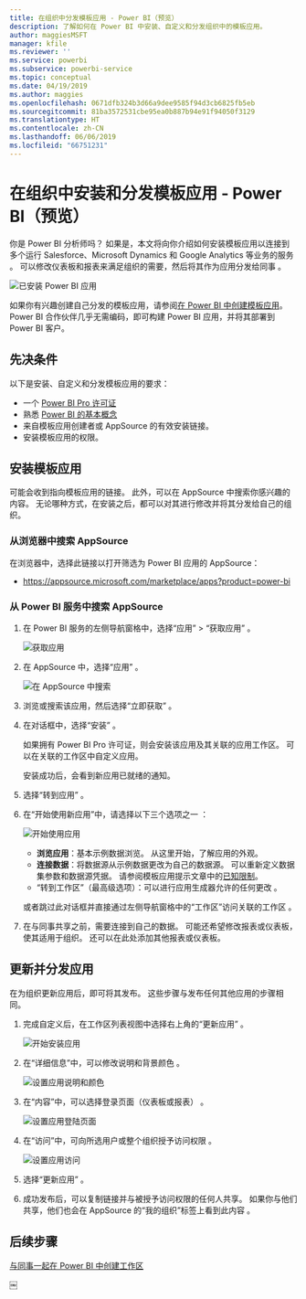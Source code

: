 ```yaml
---
title: 在组织中分发模板应用 - Power BI（预览）
description: 了解如何在 Power BI 中安装、自定义和分发组织中的模板应用。
author: maggiesMSFT
manager: kfile
ms.reviewer: ''
ms.service: powerbi
ms.subservice: powerbi-service
ms.topic: conceptual
ms.date: 04/19/2019
ms.author: maggies
ms.openlocfilehash: 0671dfb324b3d66a9dee9585f94d3cb6825fb5eb
ms.sourcegitcommit: 81ba3572531cbe95ea0b887b94e91f94050f3129
ms.translationtype: HT
ms.contentlocale: zh-CN
ms.lasthandoff: 06/06/2019
ms.locfileid: "66751231"
---
```

# <a name="install-and-distribute-template-apps-in-your-organization---power-bi-preview"></a>在组织中安装和分发模板应用 - Power BI（预览）

你是 Power BI 分析师吗？ 如果是，本文将向你介绍如何安装模板应用以连接到多个运行 Salesforce、Microsoft Dynamics 和 Google Analytics 等业务的服务  。 可以修改仪表板和报表来满足组织的需要，然后将其作为应用分发给同事  。 

![已安装 Power BI 应用](media/service-template-apps-install-distribute/power-bi-get-apps.png)

如果你有兴趣创建自己分发的模板应用，请参阅[在 Power BI 中创建模板应用](service-template-apps-create.md)。 Power BI 合作伙伴几乎无需编码，即可构建 Power BI 应用，并将其部署到 Power BI 客户。 

## <a name="prerequisites"></a>先决条件  

以下是安装、自定义和分发模板应用的要求： 

- 一个 [Power BI Pro 许可证](service-self-service-signup-for-power-bi.md)
- 熟悉 [Power BI 的基本概念](service-basic-concepts.md)
- 来自模板应用创建者或 AppSource 的有效安装链接。 
- 安装模板应用的权限。 

## <a name="install-a-template-app"></a>安装模板应用

可能会收到指向模板应用的链接。 此外，可以在 AppSource 中搜索你感兴趣的内容。 无论哪种方式，在安装之后，都可以对其进行修改并将其分发给自己的组织。

### <a name="search-appsource-from-a-browser"></a>从浏览器中搜索 AppSource

在浏览器中，选择此链接以打开筛选为 Power BI 应用的 AppSource：

- https://appsource.microsoft.com/marketplace/apps?product=power-bi

### <a name="search-appsource-from-the-power-bi-service"></a>从 Power BI 服务中搜索 AppSource

1. 在 Power BI 服务的左侧导航窗格中，选择“应用” > “获取应用”   。

    ![获取应用](media/service-template-apps-install-distribute/power-bi-get-apps-arrow.png)

2. 在 AppSource 中，选择“应用”  。

    ![在 AppSource 中搜索](media/service-template-apps-install-distribute/power-bi-appsource.png)

3. 浏览或搜索该应用，然后选择“立即获取”  。

2. 在对话框中，选择“安装”  。

    如果拥有 Power BI Pro 许可证，则会安装该应用及其关联的应用工作区。 可以在关联的工作区中自定义应用。

    安装成功后，会看到新应用已就绪的通知。 

3. 选择“转到应用”  。
4. 在“开始使用新应用”中，请选择以下三个选项之一  ：

    ![开始使用应用](media/service-template-apps-create/power-bi-template-app-get-started.png)

    - **浏览应用**：基本示例数据浏览。 从这里开始，了解应用的外观。 
    - **连接数据**：将数据源从示例数据更改为自己的数据源。 可以重新定义数据集参数和数据源凭据。 请参阅模板应用提示文章中的[已知限制](service-template-apps-tips.md#known-limitations)。 
    - “转到工作区”（最高级选项）：可以进行应用生成器允许的任何更改  。

    或者跳过此对话框并直接通过左侧导航窗格中的“工作区”访问关联的工作区  。   
 
5. 在与同事共享之前，需要连接到自己的数据。 可能还希望修改报表或仪表板，使其适用于组织。 还可以在此处添加其他报表或仪表板。

## <a name="update-and-distribute-the-app"></a>更新并分发应用

在为组织更新应用后，即可将其发布。 这些步骤与发布任何其他应用的步骤相同。 

1. 完成自定义后，在工作区列表视图中选择右上角的“更新应用”  。  

    ![开始安装应用](media/service-template-apps-install-distribute/power-bi-start-install-app.png)

2. 在“详细信息”中，可以修改说明和背景颜色  。

   ![设置应用说明和颜色](media/service-template-apps-install-distribute/power-bi-install-app-details.png)

3. 在“内容”中，可以选择登录页面（仪表板或报表）  。

   ![设置应用登陆页面](media/service-template-apps-install-distribute/power-bi-install-app-content.png)

4. 在“访问”中，可向所选用户或整个组织授予访问权限  。  

   ![设置应用访问](media/service-template-apps-install-distribute/power-bi-install-access.png)

5. 选择“更新应用”  。 

6. 成功发布后，可以复制链接并与被授予访问权限的任何人共享。 如果你与他们共享，他们也会在 AppSource 的“我的组织”标签上看到此内容  。

## <a name="next-steps"></a>后续步骤 

[与同事一起在 Power BI 中创建工作区](service-create-workspaces.md)





￼ 

 
